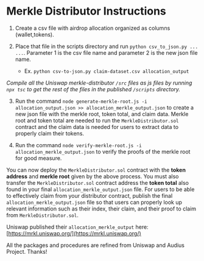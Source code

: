 # Merkle Distributor Instructions

1. Create a csv file with airdrop allocation organized as columns (wallet,tokens).

2. Place that file in the scripts directory and run `python csv_to_json.py ... ...`. Parameter 1 is the csv file name and parameter 2 is the new json file name.
    - Ex. `python csv-to-json.py claim-dataset.csv allocation_output`

*Compile all the Uniswap merkle-distributor `/src` files as js files by running `npx tsc` to get the rest of the files in the published `/scripts` directory.*

3. Run the command `node generate-merkle-root.js -i allocation_output.json >> allocation_merkle_output.json` to create a new json file with the merkle root, token total, and claim data. Merkle root and token total are needed to run the `MerkleDistributor.sol` contract and the claim data is needed for users to extract data to properly claim their tokens.

4. Run the command `node verify-merkle-root.js -i allocation_merkle_output.json` to verify the proofs of the merkle root for good measure.

You can now deploy the `MerkleDistributor.sol` contract with the **token address** and **merkle root** given by the above process. You must also transfer the `MerkleDistributor.sol` contract address the **token total** also found in your final `allocation_merkle_output.json` file. For users to be able to effectively claim from your distributor contract, publish the final `allocation_merkle_output.json` file so that users can properly look up relevant information such as their index, their claim, and their proof to claim from `MerkleDistributor.sol`.

Uniswap published their `allocation_merkle_output` here: [https://mrkl.uniswap.org/](https://mrkl.uniswap.org/)

All the packages and procedures are refined from Uniswap and Audius Project. Thanks!
